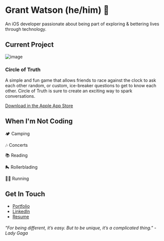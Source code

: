 # Grant Watson (he/him) 📱

An iOS developer passionate about being part of exploring & bettering lives through technology.


## Current Project
 ![image](https://user-images.githubusercontent.com/86983846/180273778-54a9d6dd-af92-41cc-ab8d-96fa063ad9c8.png)
### Circle of Truth
  A simple and fun game that allows friends to race against the clock to ask
each other random, or custom, ice-breaker questions to get to know each
other. Circle of Truth is sure to create an exciting way to spark
conversations.

  [Download in the Apple App Store](https://apps.apple.com/us/app/circle-of-truth/id1632635684)
  
  
## When I'm Not Coding
  🏕 Camping
  
  🎶 Concerts
  
  📚 Reading

  🛼 Rollerblading
  
  🏃🏻 Running

## Get In Touch
- [Portfolio](https://bit.ly/gwcoding)
- [LinkedIn](https://linkedin.com/in/gawatson95)
- [Resume](https://github.com/gawatson95/gawatson95/files/9608628/Grant.Watson.pdf)



###### "For being different, it’s easy. But to be unique, it’s a complicated thing." - Lady Gaga
